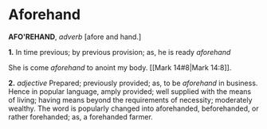 # Aforehand

**AFO'REHAND**, _adverb_ \[afore and hand.\]

**1.** In time previous; by previous provision; as, he is ready _aforehand_

She is come _aforehand_ to anoint my body. [[Mark 14#8|Mark 14:8]].

**2.** _adjective_ Prepared; previously provided; as, to be _aforehand_ in business. Hence in popular language, amply provided; well supplied with the means of living; having means beyond the requirements of necessity; moderately wealthy. The word is popularly changed into aforehanded, beforehanded, or rather forehanded; as, a forehanded farmer.